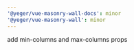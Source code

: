```yaml
---
'@yeger/vue-masonry-wall-docs': minor
'@yeger/vue-masonry-wall': minor
---
```


add min-columns and max-columns props
